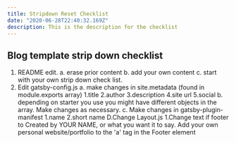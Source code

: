 ```yaml
---
title: Stripdown Reset Checklist
date: "2020-06-28T22:40:32.169Z"
description: This is the description for the checklist
---
```


## Blog template strip down checklist

1. README edit.
  a. erase prior content
  b. add your own content
  c. start with your own strip down check list.
2. Edit gatsby-config.js
  a. make changes in site.metadata (found in module.exports array)
    1.title
    2.author
    3.description
    4.site url
    5.social
  b. depending on starter you use you might have different objects in the array. Make changes as necessary.
  c. Make changes in gatsby-plugin-manifest
    1.name
    2.short name
  D.Change Layout.js
    1.Change text if footer to Created by YOUR NAME, or what you want it to say. Add your own personal website/portfolio to the 'a' tag in the Footer element